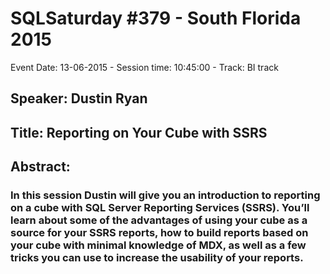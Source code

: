 # SQLSaturday #379 - South Florida 2015
Event Date: 13-06-2015 - Session time: 10:45:00 - Track: BI track
## Speaker: Dustin Ryan
## Title: Reporting on Your Cube with SSRS
## Abstract:
### In this session Dustin will give you an introduction to reporting on a cube with SQL Server Reporting Services (SSRS). You’ll learn about some of the advantages of using your cube as a source for your SSRS reports, how to build reports based on your cube with minimal knowledge of MDX, as well as a few tricks you can use to increase the usability of your reports. 
